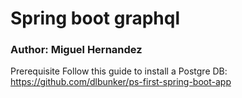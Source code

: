 # Spring boot graphql
### Author: Miguel Hernandez

Prerequisite
Follow this guide to install a Postgre DB: https://github.com/dlbunker/ps-first-spring-boot-app
